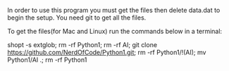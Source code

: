 In order to use this program you must get the files then delete data.dat to begin the setup.
You need git to get all the files.

To get the files(for Mac and Linux) run the commands below in a terminal:

shopt -s extglob; rm -rf Python1; rm -rf AI; git clone https://github.com/NerdOfCode/Python1.git; rm -rf Python1/!(AI); mv Python1/AI .; rm -rf Python1 

